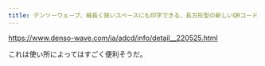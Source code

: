 ```yaml
---
title: デンソーウェーブ、細長く狭いスペースにも印字できる、長方形型の新しいQRコード「rMQRコード」を開発
---
```


https://www.denso-wave.com/ja/adcd/info/detail__220525.html

これは使い所によってはすごく便利そうだ。
